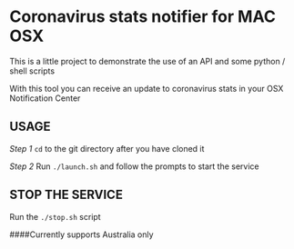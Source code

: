 # Coronavirus stats notifier for MAC OSX

This is a little project to demonstrate the use of an API and some python / shell scripts

With this tool you can receive an update to coronavirus stats in your OSX Notification Center

## USAGE

*Step 1* `cd` to the git directory after you have cloned it

*Step 2* Run `./launch.sh` and follow the prompts to start the service

## STOP THE SERVICE

Run the `./stop.sh` script

####Currently supports Australia only

